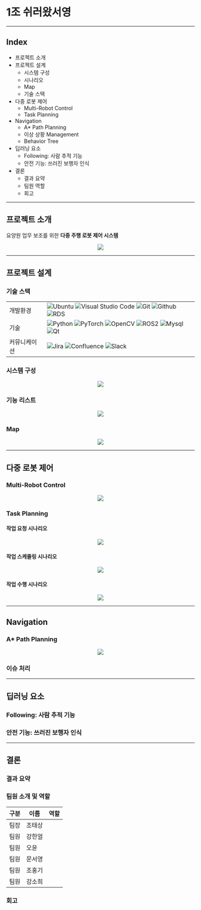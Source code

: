 # 1조 쉬러왔서영

---

## Index
- 프로젝트 소개
- 프로젝트 설계
  - 시스템 구성
  - 시나리오
  - Map
  - 기술 스택
- 다중 로봇 제어
  - Multi-Robot Control
  - Task Planning
- Navigation
  - A* Path Planning
  - 이상 상황 Management
  - Behavior Tree
- 딥러닝 요소
  - Following: 사람 추적 기능
  - 안전 기능: 쓰러진 보행자 인식
- 결론
  - 결과 요약
  - 팀원 역할
  - 회고
---

## 프로젝트 소개
요양원 업무 보조를 위한 <b>다중 주행 로봇 제어 시스템</b>
<p align=center width="98%">
  <img src="./images/play.gif">
</p>

---

## 프로젝트 설계

### 기술 스택
|   |   |
|---|---|
|개발환경|![Ubuntu](https://img.shields.io/badge/Ubuntu-E95420?style=for-the-badge&logo=Ubuntu&logoColor=white) ![Visual Studio Code](https://img.shields.io/badge/Visual%20Studio%20Code-007ACC?style=for-the-badge&logo=Visual%20Studio%20Code&logoColor=white) ![Git](https://img.shields.io/badge/Git-F05032?style=for-the-badge&logo=Git&logoColor=white) ![Github](https://img.shields.io/badge/GitHub-181717?style=for-the-badge&logo=GitHub&logoColor=white) ![RDS](https://img.shields.io/badge/AWS%20RDS-527FFF?style=for-the-badge&logo=Amazon%20RDS&logoColor=white)||
|기술|![Python](https://img.shields.io/badge/python-3776AB?style=for-the-badge&logo=python&logoColor=white) ![PyTorch](https://img.shields.io/badge/PyTorch-EE4C2C?style=for-the-badge&logo=PyTorch&logoColor=white) ![OpenCV](https://img.shields.io/badge/OpenCV-5C3EE8?style=for-the-badge&logo=OpenCV&logoColor=white) ![ROS2](https://img.shields.io/badge/ROS2-22314E?style=for-the-badge&logo=ROS&logoColor=white) ![Mysql](https://img.shields.io/badge/mysql-4479A1?style=for-the-badge&logo=mysql&logoColor=white) ![Qt](https://img.shields.io/badge/Qt-41CD52?style=for-the-badge&logo=Qt&logoColor=white)|
|커뮤니케이션|![Jira](https://img.shields.io/badge/Jira-0052CC?style=for-the-badge&logo=Jira&logoColor=white) ![Confluence](https://img.shields.io/badge/Confluence-172B4D?style=for-the-badge&logo=Confluence&logoColor=white) ![Slack](https://img.shields.io/badge/slack-4A154B?style=for-the-badge&logo=slack&logoColor=white)|

### 시스템 구성
<p align=center width="98%">
  <img src="./images/system_architecture.png">
</p>

### 기능 리스트
<p align=center width="98%">
  <img src="./images/functions.png">
</p>

### Map
<p align=center width="98%">
  <img src="./images/map.PNG">
</p>

---

## 다중 로봇 제어

### Multi-Robot Control
<p align=center width="98%">
  <img src="./images/multi_robot_control.PNG">
</p>

### Task Planning
#### 작업 요청 시나리오
<p align=center width="98%">
  <img src="./images/task_req.png">
</p>

#### 작업 스케줄링 시나리오
<p align=center width="98%">
  <img src="./images/task_skd.png">
</p>

#### 작업 수행 시나리오
<p align=center width="98%">
  <img src="./images/task_run.png">
</p>

---

## Navigation

### A* Path Planning
<p align=center width="98%">
  <img src="./images/path_planning.png">
</p>

### 이슈 처리

---

## 딥러닝 요소

### Following: 사람 추적 기능


### 안전 기능: 쓰러진 보행자 인식

---

## 결론

### 결과 요약

### 팀원 소개 및 역할
|구분|이름|역할|
|---|---|---|
|팀장|조태상||
|팀원|강한얼||
|팀원|오윤||
|팀원|문서영||
|팀원|조홍기||
|팀원|강소희||

### 회고